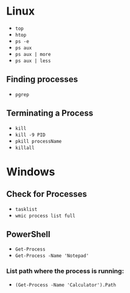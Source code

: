 # Linux
- `top`
- `htop`
- `ps -e`
- `ps aux`
- `ps aux | more`
- `ps aux | less`
## Finding processes
- `pgrep`
## Terminating a Process
- `kill`
- `kill -9 PID`
- `pkill processName`
- `killall`

# Windows
## Check for Processes
- `tasklist`
- `wmic process list full`

## PowerShell
- `Get-Process`
- `Get-Process -Name 'Notepad'`
### List path where the process is running:
- `(Get-Process -Name 'Calculator').Path`